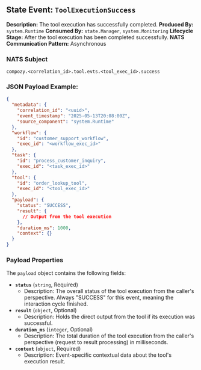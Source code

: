 ## State Event: `ToolExecutionSuccess`

**Description:** The tool execution has successfully completed.
**Produced By:** `system.Runtime`
**Consumed By:** `state.Manager`, `system.Monitoring`
**Lifecycle Stage:** After the tool execution has been completed successfully.
**NATS Communication Pattern:** Asynchronous

### NATS Subject

`compozy.<correlation_id>.tool.evts.<tool_exec_id>.success`

### JSON Payload Example:

```json
{
  "metadata": {
    "correlation_id": "<uuid>",
    "event_timestamp": "2025-05-13T20:08:00Z",
    "source_component": "system.Runtime"
  },
  "workflow": {
    "id": "customer_support_workflow",
    "exec_id": "<workflow_exec_id>"
  },
  "task": {
    "id": "process_customer_inquiry",
    "exec_id": "<task_exec_id>"
  },
  "tool": {
    "id": "order_lookup_tool",
    "exec_id": "<tool_exec_id>"
  },
  "payload": {
    "status": "SUCCESS", 
    "result": {
      // Output from the tool execution
    },
    "duration_ms": 1000,
    "context": {}
  }
}
```

### Payload Properties

The `payload` object contains the following fields:
-   **`status`** (`string`, Required)
    -   Description: The overall status of the tool execution from the caller's perspective. Always "SUCCESS" for this event, meaning the interaction cycle finished.
-   **`result`** (`object`, Optional)
    -   Description: Holds the direct output from the tool if its execution was successful.
-   **`duration_ms`** (`integer`, Optional)
    -   Description: The total duration of the tool execution from the caller's perspective (request to result processing) in milliseconds.
-   **`context`** (`object`, Required)
    -   Description: Event-specific contextual data about the tool's execution result.

